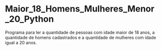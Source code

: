 # Maior_18_Homens_Mulheres_Menor_20_Python
Programa para ler a quantidade de pessoas com idade maior de 18 anos, a quantidade de homens cadastrados e a quantidade de mulheres com idade igual a 20 anos.
